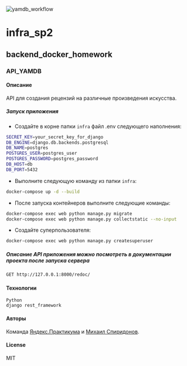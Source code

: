 ![yamdb_workflow](https://github.com/Muxa2793/yamdb_final/actions/workflows/yamdb_workflow.yml/badge.svg)

# infra_sp2

## backend_docker_homework

### API_YAMDB

#### Описание

API для создания рецензий на различные произведения искусства.

##### Запуск приложения

- Создайте в корне папки `infra` файл .env следующего наполнения:

```bash
SECRET_KEY=your_secret_key_for_django
DB_ENGINE=django.db.backends.postgresql
DB_NAME=postgres
POSTGRES_USER=postgres_user
POSTGRES_PASSWORD=postgres_password
DB_HOST=db
DB_PORT=5432
```

- Выполните следующую команду из папки `infra`:

```bash
docker-compose up -d --build
```

- После запуска контейнеров выполните следующие команды:

```bash
docker-compose exec web python manage.py migrate
docker-compose exec web python manage.py collectstatic --no-input
```

- Создайте суперпользователя:

```bash
docker-compose exec web python manage.py createsuperuser
```

##### Описание API приложения можно посмотреть в документации проекта после запуска сервера

```bash
GET http://127.0.0.1:8000/redoc/
```

#### Технологии

    Python
    django rest_framework

#### Авторы

Команда [Яндекс.Практикума](http://example.com/ "Яндекс.Практикум") и [Михаил Спиридонов](https://t.me/MikhailSpiridonov "Мой Telegram для связи").

#### License

MIT
